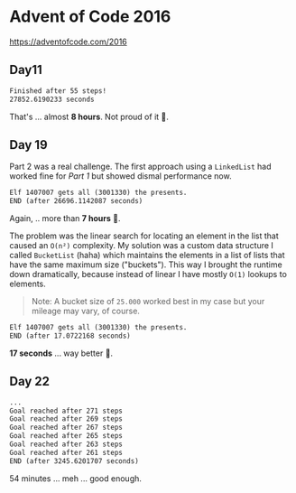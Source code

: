 # Advent of Code 2016

https://adventofcode.com/2016

## Day11

```txt
Finished after 55 steps!
27852.6190233 seconds
```

That's ... almost **8 hours**. Not proud of it  😬.

## Day 19

Part 2 was a real challenge.
The first approach using a `LinkedList` had worked fine for *Part 1* but showed
dismal performance now.

```txt
Elf 1407007 gets all (3001330) the presents.
END (after 26696.1142087 seconds)
```

Again, .. more than **7 hours** 😬.

The problem was the linear search for locating an element in the list that caused
an `O(n²)` complexity. My solution was a custom data structure I called
`BucketList` (haha) which maintains the elements in a list of lists that have the
same maximum size ("buckets"). This way I brought the runtime down dramatically,
because instead of linear I have mostly `O(1)` lookups to elements.

> Note: A bucket size of `25.000` worked best in my case but your mileage may vary, of course.

```txt
Elf 1407007 gets all (3001330) the presents.
END (after 17.0722168 seconds)
```

**17 seconds** ... way better 🤩.

## Day 22

```txt
...
Goal reached after 271 steps
Goal reached after 269 steps
Goal reached after 267 steps
Goal reached after 265 steps
Goal reached after 263 steps
Goal reached after 261 steps
END (after 3245.6201707 seconds)
```

54 minutes ... meh ... good enough.
